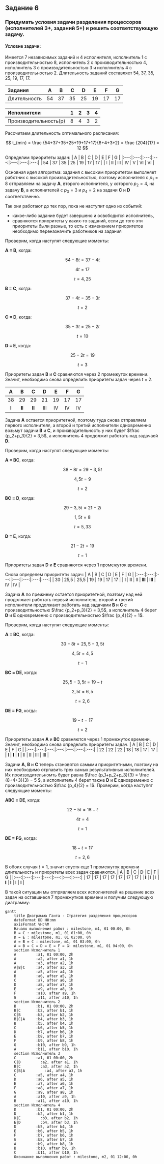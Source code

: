 ## Задание 6
### Придумать условия задачи разделения процессоров (исполнителей 3+, заданий 5+) и решить соответствующую задачу.
#### Условие задачи:
Имеется 7 независимых заданий и 4 исполнителя, исполнитель 1 с производительностью 8, исполнитель 2 с производительностью 4, исполнитель 3 с производительностью 3 и исполнитель 4 с производительностью 2.
Длительность заданий составляет 54, 37, 35, 25, 19, 17, 17.


| Задания      |  A  |  B  |  C  |  D  |  E  |  F  |  G  |
|:-------------|:---:|:---:|:---:|:---:|:---:|:---:|:---:|
| Длительность |  54 |  37 |  35 |  25 |  19 |  17 |  17 |


| Исполнители         |  1  |  2  |  3  |  4  |
|:-------------------|:---:|:---:|:---:|:---:|
| Производительность(p)  |  8  |  4  |  3  |  2  |


Рассчитаем длительность оптимального расписания:

$$  
t_{min} = \frac {54+37+35+25+19+17+17}{8+4+3+2}  = \frac {204}{17} = 12
$$  

Определим приоритеты задач: 
|  A  |  B  |  C  |  D  |  E  |  F  |  G  |
|:---:|:---:|:---:|:---:|:---:|:---:|:---:|
|  54 |  37 |  35 |  25 |  19 |  17 |  17 |
|  I  |  II  |  III  |  IV  |  V  |  VI  |  VI  |


Основная идея алгоритма: задания с высоким приоритетом выполняет работник с высокой производительностью, поэтому исполнителя c $p_1 = 8$ отправляем на задачу **A**, второго исполнителя, у которого $p_2 = 4$, на задачу **B**, а исполнителей с $p_3 = 3$ и $p_4 = 2$ на задачи **C** и **D** соответственно.

Так они работают до тех пор, пока не наступит одно из событий:
- какое-либо задание будет завершено и освободится исполнитель,
- сравняются приоритеты у каких-то заданий, если до того эти приоритеты были разные, то есть с изменением приоритетов необходимо переназначить работников на задания

Проверим, когда наступят следующие моменты:

**A = B**, когда:

$$
54 - 8t = 37 -4t
$$

$$
4t = 17
$$

$$
t = 4,25
$$


**B = C**, когда:

$$
37 - 4t = 35 - 3t
$$

$$
t = 2
$$

**C = D**, когда:

$$
35 - 3t = 25 - 2t
$$

$$
t = 10
$$

**D = E**, когда:

$$
25 - 2t = 19
$$

$$
t = 3
$$

Приоритеты задач **B** и **C** сравняются через 2 промежуток времени. 
Значит, необходимо снова определить приоритеты задач через t = 2.

 
|  A  |  B  |  C  |  D  |  E  |  F  |  G  |
|:---:|:---:|:---:|:---:|:---:|:---:|:---:|
|  38 |  29 |  29 |  21 |  19 |  17 |  17 |
| I | **II** | **II** | III | IV | IV | IV |

Задача **A** остается приоритетной, поэтому туда снова отправляем первого исполнителя, а второй и третий исполнители одновременно возьмут задачи **B** и **С**, и производительность у них будет $\frac {p_2+p_3}{2} = 3,5$, а исполнитель 4 продолжит работать над задачаей **D**.

Проверим, когда наступят следующие моменты:

**A = BС**, когда:

$$
38 - 8t = 29 - 3,5t
$$

$$
4,5t = 9
$$

$$
t = 2
$$

**BС = D**, когда:

$$
29 - 3,5t = 21 - 2t
$$

$$
1,5t = 8
$$

$$
t = 5,33
$$

**D = E**, когда:

$$
21 - 2t = 19
$$

$$
t = 1
$$

Приоритеты задач **D** и **E** сравняются через 1 промежуток времени. 

Снова определем приоритеты задач:
|  A  |  B  |  C  |  D  |  E  |  F  |  G  |
|:---:|:---:|:---:|:---:|:---:|:---:|:---:|
|  30 |  25,5 |  25,5 |  19 |  19 |  17 |  17 |
| I | II | II | **III** | **III** | IV | IV |

Задача **A** по прежнему остается приоритетной, поэтому над ней продолжает работать первый исполнитель, второй и третий исполнители продолжают работать над задачами **B** и **С** с производитльностью $\frac {p_2+p_3}{2} = 3,5$, а исполнитель 4 берет  **D** и **E** одновременно с производительностью $\frac {p_4}{2} = 1$.

Проверим, когда наступят следующие моменты:

**A = BС**, когда:

$$
30 - 8t = 25,5 - 3,5t
$$

$$
4,5t = 4,5
$$

$$
t = 1
$$

**BС = DE**, когда:

$$
25,5 - 3,5t = 19 - t
$$

$$
2,5t = 6,5
$$

$$
t = 2,6
$$

**DE = FG**, когда:

$$
19 - t = 17
$$

$$
t = 2
$$

Приоритеты задач **A** и **BC** сравняются через 1 промежуток времени. 
Значит, необходимо снова определить приоритеты задач.
|  A  |  B  |  C  |  D  |  E  |  F  |  G  |
|:---:|:---:|:---:|:---:|:---:|:---:|:---:|
|  22 |  22 |  22 |  18 |  18 |  17 |  17 |
| **I** | **I** | **I** | II | II | III | III |

Задачи **A**, **B** и **C** теперь становятся самыми приоритетными, поэтому на них необходимо отрпавить трех самых результативных исполнителей.
Их производительномть будет равна $\frac {p_1+p_2+p_3}{3} = \frac {8+4+3}{3} = 5 $, а исполнитель 4 берет также **D** и **E** одновременно с производительностью $\frac {p_4}{2} = 1$.
Проверим, когда наступят следующие моменты:

**ABС = DE**, когда:

$$
22 - 5t = 18 - t
$$

$$
4t = 4
$$

$$
t = 1
$$

**DE = FG**, когда:

$$
18 - t = 17
$$

$$
t = 2,6
$$


В обоих случая $t=1$, значит спустя еще 1 промежуток времени длительность и приорететы всех задач сравняются.
|  A  |  B  |  C  |  D  |  E  |  F  |  G  |
|:---:|:---:|:---:|:---:|:---:|:---:|:---:|
|  17 |  17 |  17 |  17 |  17 |  17 |  17 |
| **I** | **I** | **I** | **I** | **I** | **I** | **I** |

В такой ситуации мы отпрявляем всех исполнителей на решение всех задач на оставшиеся 7 промежутков времени и получим следующую диаграмму:

```mermaid
gantt
    title Диаграмма Ганта - Стратегия разделения процессоров
    dateFormat DD HH:mm    
    axisFormat %H:%M
    Начало выполнения работ : milestone, m1, 01 00:00, 0h
    B = C : milestone, m1, 01 01:00, 0h
    D = E : milestone, m1, 01 02:00, 0h
    A = B = C : milestone, m1, 01 03:00, 0h
    A = B = C = D = E = F = G: milestone, m1, 01 04:00, 0h
    section Исполнитель 1
    A         :a1, 01 00:00, 2h
    A         :a2, after a1, 1h
    A         :a3, after a2, 1h
    A|B|C     :a4, after a3, 1h
    A         :a5, after a4, 1h
    B         :a6, after a5, 1h
    C         :a7, after a6, 1h
    D         :a8, after a7, 1h
    E         :a9, after a8, 1h
    F         :a10, after a9, 1h
    G         :a11, after a10, 1h
    section Исполнитель 2
    B         :b1, 01 00:00, 2h
    B|C       :b2, after b1, 1h
    C|B       :b3, after b2, 1h
    B|C|A     :b4, after b3, 1h
    B         :b5, after b4, 1h
    C         :b6, after b5, 1h
    D         :b7, after b6, 1h
    E         :b8, after b7, 1h
    F         :b9, after b8, 1h
    G         :b10, after b9, 1h
    A         :b11, after b10, 1h
    section Исполнитель 3
    C         :a1, 01 00:00, 2h
    C|B         :a2, after a1, 1h
    B|C         :a3, after a2, 1h
    C|B|A         :a4, after a3, 1h
    C         :a5, after a4, 1h
    D         :a6, after a5, 1h
    E         :a7, after a6, 1h
    F         :a8, after a7, 1h
    G         :a9, after a8, 1h
    A         :a10, after a9, 1h
    B         :a11, after a10, 1h
    section Исполнитель 4
    D         :b1, 01 00:00, 2h
    D         :b2, after b1, 1h
    D|E         :b3, after b2, 1h
    E|D         :b4, after b3, 1h
    D         :b5, after b4, 1h
    E         :b6, after b5, 1h
    F         :b7, after b6, 1h
    G         :b8, after b7, 1h
    A         :b9, after b8, 1h
    B         :b10, after b9, 1h
    C         :b11, after b10, 1h
    Окончание выполнения работ : milestone, m2, 01 12:00, 0h
```
